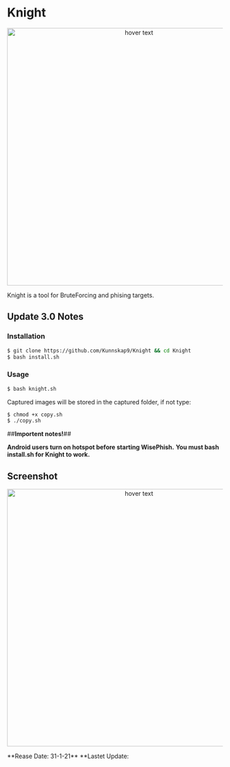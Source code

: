 # Knight


<p align="center">
  <img src="https://imgur.com/mIQh05m.png" width="600" title="hover text">
</p>

Knight is a tool for BruteForcing and phising targets.

## Update 3.0 Notes ##
 
 
 <h3>Installation</h3>
 
```bash
$ git clone https://github.com/Kunnskap9/Knight && cd Knight
$ bash install.sh
```

<h3>Usage</h3>

```bash
$ bash knight.sh
 ```
 
 Captured images will be stored in the captured folder, if not type:

```bash
$ chmod +x copy.sh
$ ./copy.sh
```

 ##**Importent notes!**##
 
**Android users turn on hotspot before starting WisePhish.**
**You must bash install.sh for Knight to work.**

## Screenshot
<p align="center">
  <img src="https://imgur.com/xz8zSiY.png" width="600" title="hover text">
</p>
**Rease Date: 31-1-21**
**Lastet Update:
